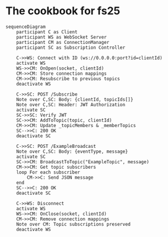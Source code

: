 <script src="https://cdn.jsdelivr.net/npm/mermaid/dist/mermaid.min.js"></script>
<script>
  document.addEventListener('DOMContentLoaded', () => {
    mermaid.initialize({ 
      startOnLoad: true,
      theme: 'default',
      securityLevel: 'loose'
    });
  });
</script>

# The cookbook for fs25

```mermaid
sequenceDiagram
    participant C as Client
    participant WS as WebSocket Server
    participant CM as ConnectionManager
    participant SC as Subscription Controller

    C->>WS: Connect with ID (ws://0.0.0.0:port?id=clientId)
    activate WS
    WS->>CM: OnOpen(socket, clientId)
    CM->>CM: Store connection mappings
    CM->>CM: Resubscribe to previous topics
    deactivate WS

    C->>SC: POST /Subscribe
    Note over C,SC: Body: {clientId, topicIds[]}
    Note over C,SC: Header: JWT Authorization
    activate SC
    SC->>SC: Verify JWT
    SC->>CM: AddToTopic(topic, clientId) 
    CM->>CM: Update _topicMembers & _memberTopics
    SC-->>C: 200 OK
    deactivate SC

    C->>SC: POST /ExampleBroadcast
    Note over C,SC: Body: {eventType, message}
    activate SC
    SC->>CM: BroadcastToTopic("ExampleTopic", message)
    CM->>CM: Get topic subscribers
    loop For each subscriber
        CM->>C: Send JSON message
    end
    SC-->>C: 200 OK
    deactivate SC

    C->>WS: Disconnect
    activate WS
    WS->>CM: OnClose(socket, clientId)
    CM->>CM: Remove connection mappings
    Note over CM: Topic subscriptions preserved
    deactivate WS
```